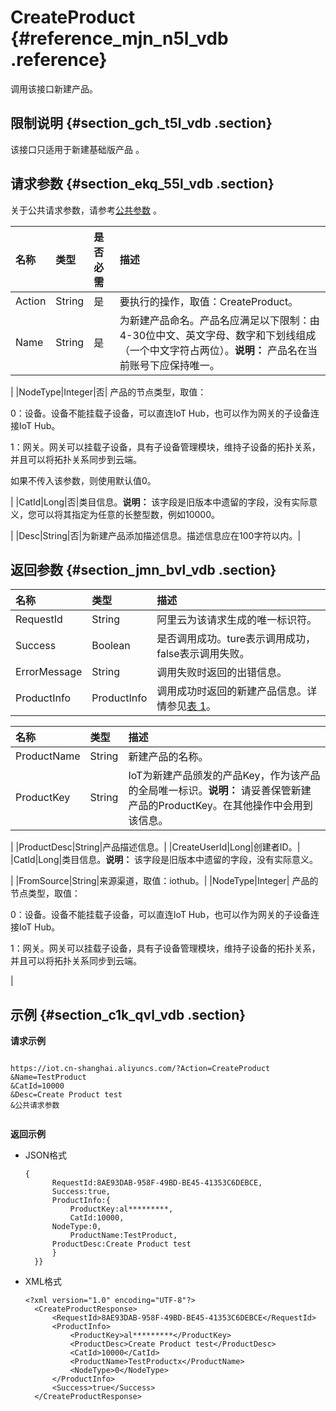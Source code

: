 # CreateProduct {#reference_mjn_n5l_vdb .reference}

调用该接口新建产品。

## 限制说明 {#section_gch_t5l_vdb .section}

该接口只适用于新建基础版产品 。

## 请求参数 {#section_ekq_55l_vdb .section}

关于公共请求参数，请参考[公共参数](cn.zh-CN/开发指南/云端API参考/调用方式/公共参数.md#) 。

|名称|类型|是否必需|描述|
|:-|:-|:---|:-|
|Action|String|是|要执行的操作，取值：CreateProduct。|
|Name|String|是|为新建产品命名。产品名应满足以下限制：由4-30位中文、英文字母、数字和下划线组成（一个中文字符占两位）。**说明：** 产品名在当前账号下应保持唯一。

|
|NodeType|Integer|否| 产品的节点类型，取值：

 0：设备。设备不能挂载子设备，可以直连IoT Hub，也可以作为网关的子设备连接IoT Hub。

 1：网关。网关可以挂载子设备，具有子设备管理模块，维持子设备的拓扑关系，并且可以将拓扑关系同步到云端。

 如果不传入该参数，则使用默认值0。

 |
|CatId|Long|否|类目信息。**说明：** 该字段是旧版本中遗留的字段，没有实际意义，您可以将其指定为任意的长整型数，例如10000。

|
|Desc|String|否|为新建产品添加描述信息。描述信息应在100字符以内。|

## 返回参数 {#section_jmn_bvl_vdb .section}

|名称|类型|描述|
|:-|:-|:-|
|RequestId|String|阿里云为该请求生成的唯一标识符。|
|Success|Boolean|是否调用成功。ture表示调用成功，false表示调用失败。|
|ErrorMessage|String|调用失败时返回的出错信息。|
|ProductInfo|ProductInfo|调用成功时返回的新建产品信息。详情参见[表 1](#table_z3k_lz2_xdb)。|

|名称|类型|描述|
|:-|:-|:-|
|ProductName|String|新建产品的名称。|
|ProductKey|String|IoT为新建产品颁发的产品Key，作为该产品的全局唯一标识。**说明：** 请妥善保管新建产品的ProductKey。在其他操作中会用到该信息。

|
|ProductDesc|String|产品描述信息。|
|CreateUserId|Long|创建者ID。|
|CatId|Long|类目信息。**说明：** 该字段是旧版本中遗留的字段，没有实际意义。

|
|FromSource|String|来源渠道，取值：iothub。|
|NodeType|Integer| 产品的节点类型，取值：

 0：设备。设备不能挂载子设备，可以直连IoT Hub，也可以作为网关的子设备连接IoT Hub。

 1：网关。网关可以挂载子设备，具有子设备管理模块，维持子设备的拓扑关系，并且可以将拓扑关系同步到云端。

 |

## 示例 {#section_c1k_qvl_vdb .section}

**请求示例**

```

https://iot.cn-shanghai.aliyuncs.com/?Action=CreateProduct
&Name=TestProduct
&CatId=10000
&Desc=Create Product test
&公共请求参数


```

**返回示例**

-   JSON格式

    ```
    {
          RequestId:8AE93DAB-958F-49BD-BE45-41353C6DEBCE,
          Success:true, 
          ProductInfo:{
              ProductKey:al*********, 
              CatId:10000, 
    	  NodeType:0,
              ProductName:TestProduct,
    	  ProductDesc:Create Product test
          }
      }}
    ```

-   XML格式

    ```
    <?xml version="1.0" encoding="UTF-8"?> 
      <CreateProductResponse>
          <RequestId>8AE93DAB-958F-49BD-BE45-41353C6DEBCE</RequestId>
          <ProductInfo>
              <ProductKey>al*********</ProductKey>
              <ProductDesc>Create Product test</ProductDesc>
              <CatId>10000</CatId>
              <ProductName>TestProductx</ProductName>
    		  <NodeType>0</NodeType>
          </ProductInfo>
          <Success>true</Success>
      </CreateProductResponse>
    
    ```


